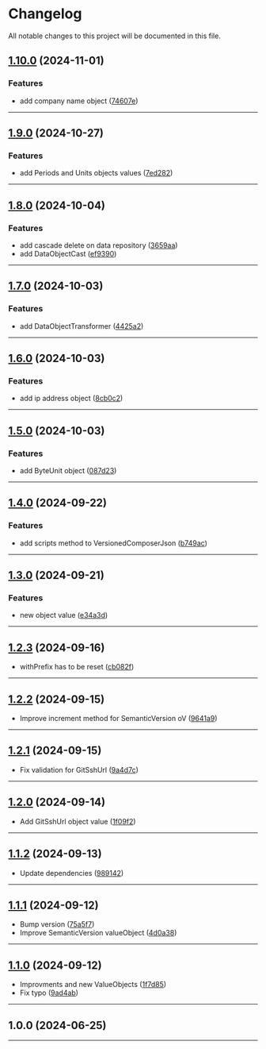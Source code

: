 # Changelog
All notable changes to this project will be documented in this file.
 
## [1.10.0](https://github.com/iBroStudio/laravel-data-repository/compare/v1.9.0...HEAD) (2024-11-01)
### Features
* add company name object ([74607e](https://github.com/iBroStudio/laravel-data-repository/commit/74607e6d590fb484b2287f0864c253dcb7092b29))

---

## [1.9.0](https://github.com/iBroStudio/laravel-data-repository/compare/v1.8.0...HEAD) (2024-10-27)
### Features
* add Periods and Units objects values ([7ed282](https://github.com/iBroStudio/laravel-data-repository/commit/7ed282d89c76cfa676a95a64d6ab9614dd51f454))

---

## [1.8.0](https://github.com/iBroStudio/laravel-data-repository/compare/v1.7.0...HEAD) (2024-10-04)
### Features
* add cascade delete on data repository ([3659aa](https://github.com/iBroStudio/laravel-data-repository/commit/3659aaff830ea824fca1cdc0dd9c7a68f16eeb1a))
* add DataObjectCast ([ef9390](https://github.com/iBroStudio/laravel-data-repository/commit/ef9390eb2358cf157fba72b135fa87c1e026d522))

---

## [1.7.0](https://github.com/iBroStudio/laravel-data-repository/compare/v1.6.0...HEAD) (2024-10-03)
### Features
* add DataObjectTransformer ([4425a2](https://github.com/iBroStudio/laravel-data-repository/commit/4425a237394b075229f3848eb23635ec76de2d4b))

---

## [1.6.0](https://github.com/iBroStudio/laravel-data-repository/compare/v1.5.0...HEAD) (2024-10-03)
### Features
* add ip address object ([8cb0c2](https://github.com/iBroStudio/laravel-data-repository/commit/8cb0c2b214a4f092fe7865c7788775e91ee79c72))

---

## [1.5.0](https://github.com/iBroStudio/laravel-data-repository/compare/v1.4.0...HEAD) (2024-10-03)
### Features
* add ByteUnit object ([087d23](https://github.com/iBroStudio/laravel-data-repository/commit/087d23e1cc80898b9dbc9c317053dc6af0bfdb3e))

---

## [1.4.0](https://github.com/iBroStudio/laravel-data-repository/compare/v1.3.0...v1.4.0) (2024-09-22)
### Features
* add scripts method to VersionedComposerJson ([b749ac](https://github.com/iBroStudio/laravel-data-repository/commit/b749acab105229b4133cbe4ed22416ff2453c4c4))

---

## [1.3.0](https://github.com/iBroStudio/laravel-data-repository/compare/v1.2.3...v1.3.0) (2024-09-21)
### Features
* new object value ([e34a3d](https://github.com/iBroStudio/laravel-data-repository/commit/e34a3d9c0dd5d3a73ea86a7deaf65653c20c76c7))

---

## [1.2.3](https://github.com/iBroStudio/laravel-data-repository/compare/v1.2.2...v1.2.3) (2024-09-16)
* withPrefix has to be reset ([cb082f](https://github.com/iBroStudio/laravel-data-repository/commit/cb082f6fdb1e6b2ea757450dc8d386677b76b4f7))

---

## [1.2.2](https://github.com/iBroStudio/laravel-data-repository/compare/1.2.1...v1.2.2) (2024-09-15)
* Improve increment method for SemanticVersion oV ([9641a9](https://github.com/iBroStudio/laravel-data-repository/commit/9641a96ff0378a5f8b46b8890a0318f812dd86b7))

---

## [1.2.1](https://github.com/iBroStudio/laravel-data-repository/compare/v1.2.0...1.2.1) (2024-09-15)
* Fix validation for GitSshUrl ([9a4d7c](https://github.com/iBroStudio/laravel-data-repository/commit/9a4d7c188896482202445a3bac676ec42a20b0d2))

---

## [1.2.0](https://github.com/iBroStudio/laravel-data-repository/compare/v1.1.2...v1.2.0) (2024-09-14)
* Add GitSshUrl object value ([1f09f2](https://github.com/iBroStudio/laravel-data-repository/commit/1f09f2df0bfb6b26195e0baa4fbeceed3168a181))

---

## [1.1.2](https://github.com/iBroStudio/laravel-data-repository/compare/v1.1.1...v1.1.2) (2024-09-13)
* Update dependencies ([989142](https://github.com/iBroStudio/laravel-data-repository/commit/9891429c04742ec2e64be48452a9ecb75f980daf))

---

## [1.1.1](https://github.com/iBroStudio/laravel-data-repository/compare/v1.1.0...v1.1.1) (2024-09-12)
* Bump version ([75a5f7](https://github.com/iBroStudio/laravel-data-repository/commit/75a5f77bafae11c98de17c0419b4744a6d08b1d4))
* Improve SemanticVersion valueObject ([4d0a38](https://github.com/iBroStudio/laravel-data-repository/commit/4d0a3846a909201ba1b676ddc797d816ad5697fc))

---

## [1.1.0](https://github.com/iBroStudio/laravel-data-repository/compare/v1.0.0...v1.1.0) (2024-09-12)
* Improvments and new ValueObjects ([1f7d85](https://github.com/iBroStudio/laravel-data-repository/commit/1f7d85984e2a0d3cc41408f7ef6d2c3edc94ae1f))
* Fix typo ([9ad4ab](https://github.com/iBroStudio/laravel-data-repository/commit/9ad4ab6c94965d79981d5ba7d0f1a53824fc3145))

---

## 1.0.0 (2024-06-25)

---
